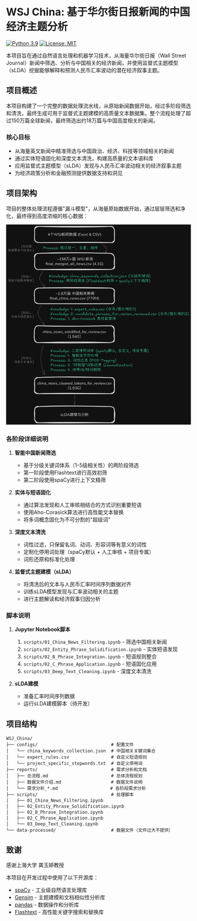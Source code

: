 # WSJ China: 基于华尔街日报新闻的中国经济主题分析

[![Python 3.9](https://img.shields.io/badge/python-3.9-blue.svg)](https://www.python.org/downloads/release/python-390/)
[![License: MIT](https://img.shields.io/badge/License-MIT-yellow.svg)](https://opensource.org/licenses/MIT)

本项目旨在通过自然语言处理和机器学习技术，从海量华尔街日报（Wall Street Journal）新闻中筛选、分析与中国相关的经济新闻，并使用监督式主题模型（sLDA）挖掘能够解释和预测人民币汇率波动的潜在经济叙事主题。

## 项目概述

本项目构建了一个完整的数据处理流水线，从原始新闻数据开始，经过多阶段筛选和清洗，最终生成可用于监督式主题建模的高质量文本数据集。整个流程处理了超过150万篇全球新闻，最终筛选出约18万篇与中国高度相关的新闻。

### 核心目标

- 从海量英文新闻中精准筛选与中国政治、经济、科技等领域相关的新闻
- 通过实体短语固化和深度文本清洗，构建高质量的文本语料库
- 应用监督式主题模型（sLDA）发现与人民币汇率波动相关的经济叙事主题
- 为经济政策分析和金融预测提供数据支持和洞见

## 项目架构

项目的整体处理流程遵循"漏斗模型"，从海量原始数据开始，通过层层筛选和净化，最终得到高度浓缩的核心数据：

![](/reports/data-2025-08-08-1048.png "数据处理过程")

### 各阶段详细说明

1. **智能中国新闻筛选**
   - 基于分级关键词体系（1-5级相关性）的两阶段筛选
   - 第一阶段使用Flashtext进行高效初筛
   - 第二阶段使用spaCy进行上下文精筛

2. **实体与短语固化**
   - 通过算法发现和人工审核相结合的方式识别重要短语
   - 使用Aho-Corasick算法进行高性能文本替换
   - 将多词概念固化为不可分割的"超级词"

3. **深度文本清洗**
   - 词性过滤，只保留名词、动词、形容词等有意义的词性
   - 定制化停用词处理（spaCy默认 + 人工审核 + 项目专属）
   - 词形还原和标准化处理

4. **监督式主题建模（sLDA）**
   - 将清洗后的文本与人民币汇率时间序列数据对齐
   - 训练sLDA模型发现与汇率波动相关的主题
   - 进行主题解读和经济叙事归因分析

### 脚本说明
1. **Jupyter Notebook脚本**
     1. `scripts/01_China_News_Filtering.ipynb` - 筛选中国相关新闻
     2. `scripts/02_Entity_Phrase_Solidification.ipynb` - 实体短语发现
     3. `scripts/02_B_Phrase_Integration.ipynb` - 短语规则整合
     4. `scripts/02_C_Phrase_Application.ipynb` - 短语固化应用
     5. `scripts/03_Deep_Text_Cleaning.ipynb` - 深度文本清洗

2. **sLDA建模**
   - 准备汇率时间序列数据
   - 运行sLDA建模脚本（待开发）

## 项目结构

```
WSJ_China/
├── configs/                            # 配置文件
│   └── china_keywords_collection.json  # 中国相关关键词集合
│   └── expert_rules.csv                # 自定义短语规则
│   └── project_specific_stopwords.txt  # 自定义停用词
├── reports/                            # 需求分析和文档
│   ├── 总流程.md                        # 总体流程规划
│   ├── 数据文件介绍.md                   # 数据文件说明
│   └── 需求分析_*.md                    # 各阶段需求分析
├── scripts/                            # 处理脚本
│   ├── 01_China_News_Filtering.ipynb
│   ├── 02_Entity_Phrase_Solidification.ipynb
│   ├── 02_B_Phrase_Integration.ipynb
│   ├── 02_C_Phrase_Application.ipynb
│   └── 03_Deep_Text_Cleaning.ipynb
└── data-processed/                     # 数据文件（文件过大不提供）
```

## 致谢
感谢上海大学 龚玉婷教授

本项目在开发过程中使用了以下开源库：
- [spaCy](https://spacy.io/) - 工业级自然语言处理库
- [Gensim](https://radimrehurek.com/gensim/) - 主题建模和文档相似性分析库
- [pandas](https://pandas.pydata.org/) - 数据操作和分析库
- [Flashtext](https://github.com/vi3k6i5/flashtext) - 高性能关键字搜索和替换库